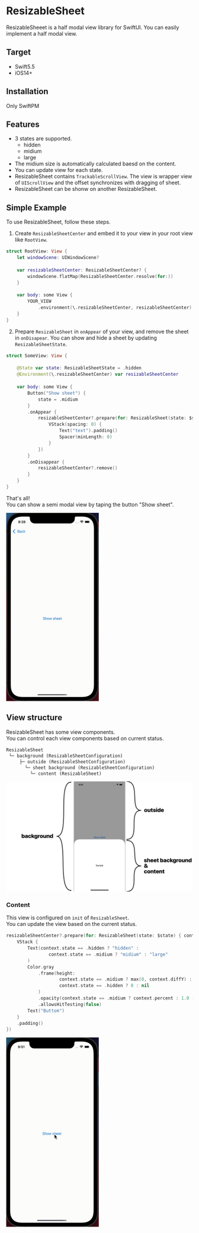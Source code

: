 # ResizableSheet

ResizableSheeet is a half modal view library for SwiftUI.
You can easily implement a half modal view.

## Target 
- Swift5.5
- iOS14+

## Installation
Only SwiftPM

## Features

- 3 states are supported.
  - hidden
  - midium
  - large
- The midium size is automatically calculated baesd on the content.
- You can update view for each state.
- ResizableSheet contains `TrackableScrollView`. The view is wrapper view of `UIScrollView` and the offset synchronizes with dragging of sheet.
- ResizableSheet can be shonw on another ResizableSheet.

## Simple Example 
To use ResizableSheet, follow these steps.

1. Create `ResizableSheetCenter` and embed it to your view in your root view like `RootView`.
```swift
struct RootView: View { 
    let windowScene: UIWindowScene?

    var resizableSheetCenter: ResizableSheetCenter? {
        windowScene.flatMap(ResizableSheetCenter.resolve(for:))
    }
    
    var body: some View { 
        YOUR_VIEW
            .environment(\.resizableSheetCenter, resizableSheetCenter)
    }
}
```

2. Prepare `ResizableSheet` in `onAppear` of your view, and remove the sheet in `onDisapear`. You can show and hide a sheet by updating `ResizableSheetState`.
```swift
struct SomeView: View {
    
    @State var state: ResizableSheetState = .hidden
    @Environment(\.resizableSheetCenter) var resizableSheetCenter

    var body: some View { 
        Button("Show sheet") {
            state = .midium
        }
        .onAppear { 
            resizableSheetCenter?.prepare(for: ResizableSheet(state: $state) { context in
                VStack(spacing: 0) {
                    Text("text").padding()
                    Spacer(minLength: 0)
                }
            })
        }
        .onDisappear {
            resizableSheetCenter?.remove()
        }
    }
}
```

That's all!  
You can show a semi modal view by taping the button "Show sheet".

<img src="./Doc/Resources/SimpleSheet.gif" width=250pt/>

## View structure

ResizableSheet has some view components.  
You can control each view components based on current status.

```
ResizableSheet
 └─ background (ResizableSheetConfiguration)
     ├─ outside (ResizableSheetConfiguration)
	   └─ sheet background (ResizableSheetConfiguration)
         └─ content (ResizableSheet)
```

<img src="./Doc/Resources/ViewStructure.png"/>



### Content

This view is configured on `init` of `ResizableSheet`.  
You can update the view based on the current status.

```swift
resizableSheetCenter?.prepare(for: ResizableSheet(state: $state) { context in
    VStack {
        Text(context.state == .hidden ? "hidden" :
                context.state == .midium ? "midium" : "large"
        )
        Color.gray
            .frame(height:
                    context.state == .midium ? max(0, context.diffY) :
                    context.state == .hidden ? 0 : nil
            )
            .opacity(context.state == .midium ? context.percent : 1.0 - abs(context.percent))
            .allowsHitTesting(false)
        Text("Buttom")
    }
    .padding()
})
```

<img src="./Doc/Resources/ContentExample.gif" width=250pt/>

